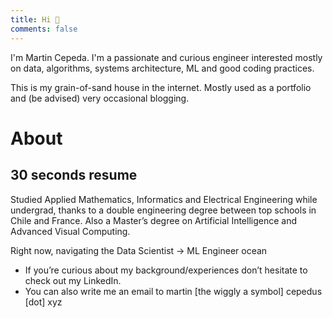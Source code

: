 ```yaml
---
title: Hi 👋
comments: false
---
```


I'm Martin Cepeda. I'm a passionate and curious engineer interested mostly on data, algorithms, systems architecture, ML and good coding practices.

This is my grain-of-sand house in the internet. Mostly used as a portfolio and (be advised) very occasional blogging.

# About

## 30 seconds resume

Studied Applied Mathematics, Informatics and Electrical Engineering while undergrad, thanks to a double engineering degree between top schools in Chile and France. Also a Master’s degree on Artificial Intelligence and Advanced Visual Computing.

Right now, navigating the Data Scientist → ML Engineer ocean

- If you’re curious about my background/experiences don’t hesitate to check out my LinkedIn.
- You can also write me an email to martin [the wiggly a symbol] cepedus [dot] xyz
